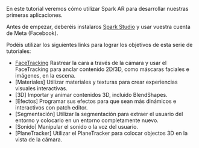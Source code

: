 En este tutorial veremos cómo utilizar Spark AR para desarrollar nuestras primeras aplicaciones.

Antes de empezar, deberéis instalaros [Spark Studio](https://sparkar.facebook.com/ar-studio/) y usar vuestra cuenta de Meta (Facebook).

Podéis utilizar los siguientes links para lograr los objetivos de esta serie de tutoriales:

- [FaceTracking](Spark-AR/Face_Tracking) Rastrear la cara a través de la cámara y usar el FaceTracking para anclar contenido 2D/3D, como máscaras faciales e imágenes, en la escena. 
- [Materiales] Utilizar materiales y texturas para crear experiencias visuales interactivas. 
- [3D] Importar y animar contenidos 3D, incluido BlendShapes. 
- [Efectos] Programar sus efectos para que sean más dinámicos e interactivos con patch editor.  
- [Segmentación] Utilizar la segmentación para extraer el usuario del entorno y colocarlo en un entorno completamente nuevo.  
- [Sonido] Manipular el sonido o la voz del usuario. 
- [PlaneTracker] Utilizar el PlaneTracker para colocar objectos 3D en la vista de la cámara.  